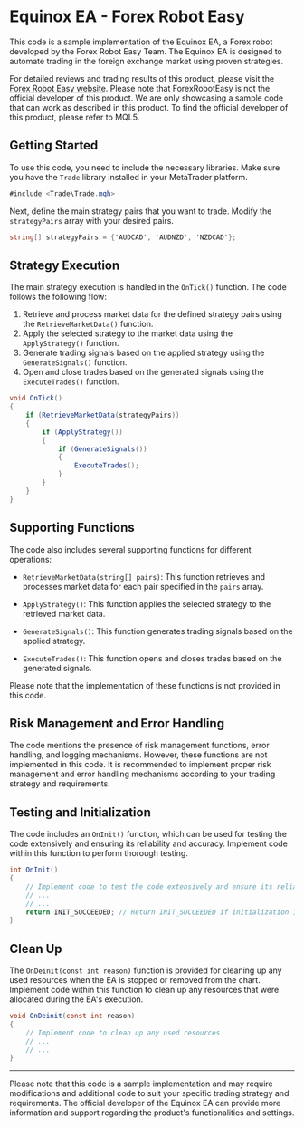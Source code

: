 # Equinox EA - Forex Robot Easy

This code is a sample implementation of the Equinox EA, a Forex robot developed by the Forex Robot Easy Team. The Equinox EA is designed to automate trading in the foreign exchange market using proven strategies.

For detailed reviews and trading results of this product, please visit the [Forex Robot Easy website](https://forexroboteasy.com/forex-robot-review/equinox-ea-review-affordable-forex-software-with-proven-strategies/). Please note that ForexRobotEasy is not the official developer of this product. We are only showcasing a sample code that can work as described in this product. To find the official developer of this product, please refer to MQL5.

## Getting Started

To use this code, you need to include the necessary libraries. Make sure you have the `Trade` library installed in your MetaTrader platform.

```csharp
#include <Trade\Trade.mqh>
```

Next, define the main strategy pairs that you want to trade. Modify the `strategyPairs` array with your desired pairs.

```csharp
string[] strategyPairs = {'AUDCAD', 'AUDNZD', 'NZDCAD'};
```

## Strategy Execution

The main strategy execution is handled in the `OnTick()` function. The code follows the following flow:

1. Retrieve and process market data for the defined strategy pairs using the `RetrieveMarketData()` function.
2. Apply the selected strategy to the market data using the `ApplyStrategy()` function.
3. Generate trading signals based on the applied strategy using the `GenerateSignals()` function.
4. Open and close trades based on the generated signals using the `ExecuteTrades()` function.

```csharp
void OnTick()
{
    if (RetrieveMarketData(strategyPairs))
    {
        if (ApplyStrategy())
        {
            if (GenerateSignals())
            {
                ExecuteTrades();
            }
        }
    }
}
```

## Supporting Functions

The code also includes several supporting functions for different operations:

- `RetrieveMarketData(string[] pairs)`: This function retrieves and processes market data for each pair specified in the `pairs` array.

- `ApplyStrategy()`: This function applies the selected strategy to the retrieved market data.

- `GenerateSignals()`: This function generates trading signals based on the applied strategy.

- `ExecuteTrades()`: This function opens and closes trades based on the generated signals.

Please note that the implementation of these functions is not provided in this code.

## Risk Management and Error Handling

The code mentions the presence of risk management functions, error handling, and logging mechanisms. However, these functions are not implemented in this code. It is recommended to implement proper risk management and error handling mechanisms according to your trading strategy and requirements.

## Testing and Initialization

The code includes an `OnInit()` function, which can be used for testing the code extensively and ensuring its reliability and accuracy. Implement code within this function to perform thorough testing.

```csharp
int OnInit()
{
    // Implement code to test the code extensively and ensure its reliability and accuracy
    // ...
    // ...
    return INIT_SUCCEEDED; // Return INIT_SUCCEEDED if initialization is successful
}
```

## Clean Up

The `OnDeinit(const int reason)` function is provided for cleaning up any used resources when the EA is stopped or removed from the chart. Implement code within this function to clean up any resources that were allocated during the EA's execution.

```csharp
void OnDeinit(const int reason)
{
    // Implement code to clean up any used resources
    // ...
    // ...
}
```

---

Please note that this code is a sample implementation and may require modifications and additional code to suit your specific trading strategy and requirements. The official developer of the Equinox EA can provide more information and support regarding the product's functionalities and settings.
